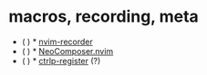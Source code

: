 # macros, recording, meta

* ( )
            * [nvim-recorder](https://github.com/chrisgrieser/nvim-recorder)
* ( )
            * [NeoComposer.nvim](https://github.com/ecthelionvi/NeoComposer.nvim)
* ( )
            * [ctrlp-register](https://github.com/mattn/ctrlp-register) (?)
